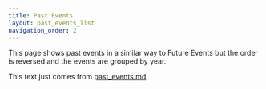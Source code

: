 ```yaml
---
title: Past Events
layout: past_events_list
navigation_order: 2
---
```


This page shows past events in a similar way to Future Events but the order is reversed and the events are grouped by year.

This text just comes from [past_events.md](https://github.com/trevorknight/mmh/blob/master/past_events.md).
